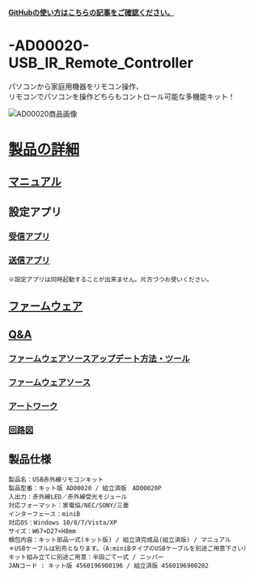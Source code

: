 #### [GitHubの使い方はこちらの記事をご確認ください。](https://bit-trade-one.co.jp/h2gh/)
# -AD00020-USB_IR_Remote_Controller

 パソコンから家庭用機器をリモコン操作、  
 リモコンでパソコンを操作どちらもコントロール可能な多機能キット！

 
![AD00020商品画像](https://bit-trade-one.co.jp/wp/wp-content/uploads/2014/04/9da51827c78091a59a300f87ba6b4909.png)

<!--
改行する場合、文末に半角スペース2個を置く

![タイトル画像のURLを右のカッコに]()

リンクの貼り方
[リンクになる文章](URL)
exp.
[Google](https://www.google.co.jp/)

画像の貼り方
![画像が読めない時に表示されるテキスト](画像のURL)
exp.
![bit-trade-one](https://bit-trade-one.co.jp/wp/wp-content/uploads/tcd-w/logo.png)
※先頭の"!"を忘れないこと


見出しの付け方

# 見出し1

## 見出し1-1

###　見出し1-2

# 見出し2

"#"を増やすと下位の見出しになる


-->


<!--
以下のURL内の"-ADXXXXX-Template"をリポジトリ名/ファイル名に変更 

製品によって無い情報(ライブラリへのリンクなど)は削除すること

ソフトの使い方、ライブラリの使い方などがWordなどである場合は、
各情報フォルダにMarkdown形式に起こし"Readme.md"という名前で保存すること
-->

# [製品の詳細](https://bit-trade-one.co.jp/product/assemblydisk/ad00020/) 

## [マニュアル](https://github.com/bit-trade-one/AD00020-USB_IR_Remote_Controller/blob/master/03Manual/USB%20IR%20REMOCON%20Manual%20.pdf)

<!--
## [アプリケーションソフトはこちら](https://github.com/bit-trade-one/-ADXXXXX-Template/raw/master/App/)  
-->

## 設定アプリ

### [受信アプリ](https://github.com/bit-trade-one/AD00020-USB_IR_Remote_Controller/blob/master/01App_RECV/REMOCON_CT_RECV.zip)

### [送信アプリ](https://github.com/bit-trade-one/AD00020-USB_IR_Remote_Controller/blob/master/02App_TRANS/ver2.20/REMOCON_CT_TRANS_v220.zip)


```
※設定アプリは同時起動することが出来ません。片方づつお使いください。
```


## [ファームウェア](https://github.com/bit-trade-one/AD00020-USB_IR_Remote_Controller/tree/master/06Firmware(Ver2.1.2))

## [Q&A](https://github.com/bit-trade-one/AD00020-USB_IR_Remote_Controller/blob/master/FAQ.md)

<!--
### [ライブラリはこちら](https://github.com/bit-trade-one/-ADXXXXX-Template/raw/master/Library)  

### [サンプルコードはこちら](https://github.com/bit-trade-one/-ADXXXXX-Template/raw/master/Sample)  

### [アプリケーションソースはこちら](https://github.com/bit-trade-one/-ADXXXXX-Template/raw/master/App_source/)  
-->

### [ファームウェアソースアップデート方法・ツール](https://github.com/bit-trade-one/AD00020-USB_IR_Remote_Controller/tree/master/05HIDBootLoader)

### [ファームウェアソース](https://github.com/bit-trade-one/AD00020-USB_IR_Remote_Controller/tree/master/07Firmware_source(Ver2.1.2))

### [アートワーク](https://github.com/bit-trade-one/AD00020-USB_IR_Remote_Controller/tree/master/11Artwork)

### [回路図](https://github.com/bit-trade-one/AD00020-USB_IR_Remote_Controller/tree/master/10Schematics)
<!--
### [部品表](https://github.com/bit-trade-one-ADXXXXX-Templateo/blob/master/Partslist/-ADXXXXX-Template-Partslist.md)


## 作例

[BTO公式]()  
[Twitter作例1]()  
[Twitter作例2]()  
[ブログ作例1]()  
[ブログ作例1]()  

## 雑誌掲載情報

[ラズパイマガジンXX年Y月号]()  
[Pc Watch]()
-->
## 製品仕様
    製品名：USB赤外線リモコンキット
    製品型番：キット版 AD00020 / 組立済版　AD00020P
    入出力：赤外線LED／赤外線受光モジュール
    対応フォーマット：家電協/NEC/SONY/三菱
    インターフェース：miniB
    対応OS：Windows 10/8/7/Vista/XP
    サイズ：W67×D27×H8mm
    梱包内容：キット部品一式(キット版) / 組立済完成品(組立済版) / マニュアル
    ＊USBケーブルは別売となります。（A:miniBタイプのUSBケーブルを別途ご用意下さい）
    キット組み立てに別途ご用意：半田ごて一式 / ニッパー
    JANコード : キット版 4560196900196 / 組立済版 4560196900202
